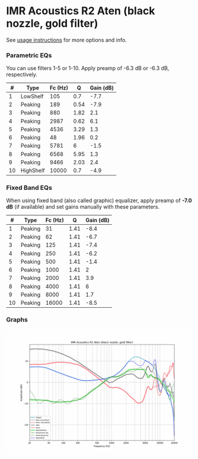 # IMR Acoustics R2 Aten (black nozzle, gold filter)
See [usage instructions](https://github.com/jaakkopasanen/AutoEq#usage) for more options and info.

### Parametric EQs
You can use filters 1-5 or 1-10. Apply preamp of -6.3 dB or -6.3 dB, respectively.

|   # | Type      |   Fc (Hz) |    Q |   Gain (dB) |
|-----|-----------|-----------|------|-------------|
|   1 | LowShelf  |       105 | 0.7  |        -7.7 |
|   2 | Peaking   |       189 | 0.54 |        -7.9 |
|   3 | Peaking   |       880 | 1.82 |         2.1 |
|   4 | Peaking   |      2987 | 0.62 |         6.1 |
|   5 | Peaking   |      4536 | 3.29 |         1.3 |
|   6 | Peaking   |        48 | 1.96 |         0.2 |
|   7 | Peaking   |      5781 | 6    |        -1.5 |
|   8 | Peaking   |      6568 | 5.95 |         1.3 |
|   9 | Peaking   |      9466 | 2.03 |         2.4 |
|  10 | HighShelf |     10000 | 0.7  |        -4.9 |

### Fixed Band EQs
When using fixed band (also called graphic) equalizer, apply preamp of **-7.0 dB** (if available) and set gains manually with these parameters.

|   # | Type    |   Fc (Hz) |    Q |   Gain (dB) |
|-----|---------|-----------|------|-------------|
|   1 | Peaking |        31 | 1.41 |        -8.4 |
|   2 | Peaking |        62 | 1.41 |        -6.7 |
|   3 | Peaking |       125 | 1.41 |        -7.4 |
|   4 | Peaking |       250 | 1.41 |        -6.2 |
|   5 | Peaking |       500 | 1.41 |        -1.4 |
|   6 | Peaking |      1000 | 1.41 |         2   |
|   7 | Peaking |      2000 | 1.41 |         3.9 |
|   8 | Peaking |      4000 | 1.41 |         6   |
|   9 | Peaking |      8000 | 1.41 |         1.7 |
|  10 | Peaking |     16000 | 1.41 |        -8.5 |

### Graphs
![](./IMR%20Acoustics%20R2%20Aten%20(black%20nozzle,%20gold%20filter).png)
